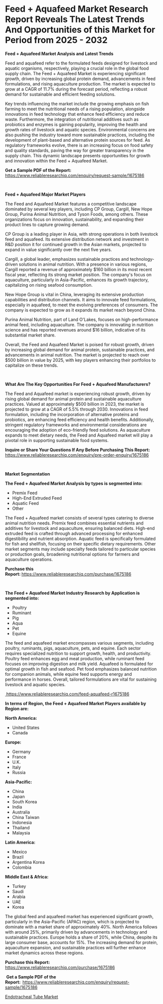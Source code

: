 <p><h1>Feed + Aquafeed Market Research Report Reveals The Latest Trends And Opportunities of this Market for Period from 2025 - 2032</h1></p><p><strong>Feed + Aquafeed Market Analysis and Latest Trends</strong></p>
<p><p>Feed and aquafeed refer to the formulated feeds designed for livestock and aquatic organisms, respectively, playing a crucial role in the global food supply chain. The Feed + Aquafeed Market is experiencing significant growth, driven by increasing global protein demand, advancements in feed formulations, and rising aquaculture production. The market is expected to grow at a CAGR of 11.7% during the forecast period, reflecting a robust demand for sustainable and efficient feeding solutions.</p><p>Key trends influencing the market include the growing emphasis on fish farming to meet the nutritional needs of a rising population, alongside innovations in feed technology that enhance feed efficiency and reduce waste. Furthermore, the integration of nutritional additives such as probiotics and enzymes is gaining popularity, improving the health and growth rates of livestock and aquatic species. Environmental concerns are also pushing the industry toward more sustainable practices, including the development of plant-based and alternative protein sources for feed. As regulatory frameworks evolve, there is an increasing focus on food safety and quality standards, paving the way for greater transparency in the supply chain. This dynamic landscape presents opportunities for growth and innovation within the Feed + Aquafeed Market.</p></p>
<p><strong>Get a Sample PDF of the Report:&nbsp;</strong> <a href="https://www.reliableresearchiq.com/enquiry/request-sample/1675186?utm_campaign=3500&utm_medium=2&utm_source=Github&utm_content=ia&utm_term=25032025&utm_id=feed-aquafeed">https://www.reliableresearchiq.com/enquiry/request-sample/1675186</a></p>
<p>&nbsp;</p>
<p><strong>Feed + Aquafeed Major Market Players</strong></p>
<p><p>The Feed and Aquafeed Market features a competitive landscape dominated by several key players, including CP Group, Cargill, New Hope Group, Purina Animal Nutrition, and Tyson Foods, among others. These organizations focus on innovation, sustainability, and expanding their product lines to capture growing demand.</p><p>CP Group is a leading player in Asia, with strong operations in both livestock feed and aquafeed. Its extensive distribution network and investment in R&D position it for continued growth in the Asian markets, projected to expand in value significantly over the next five years.</p><p>Cargill, a global leader, emphasizes sustainable practices and technology-driven solutions in animal nutrition. With a presence in various regions, Cargill reported a revenue of approximately $160 billion in its most recent fiscal year, reflecting its strong market position. The company's focus on aquaculture, particularly in Asia-Pacific, enhances its growth trajectory, capitalizing on rising seafood consumption.</p><p>New Hope Group is vital in China, leveraging its extensive production capabilities and distribution channels. It aims to innovate feed formulations, especially in aquafeed, to meet the evolving preferences of consumers. The company is expected to grow as it expands its market reach beyond China.</p><p>Purina Animal Nutrition, part of Land O'Lakes, focuses on high-performance animal feed, including aquaculture. The company is innovating in nutrition science and has reported revenues around $16 billion, indicative of its substantial market share.</p><p>Overall, the Feed and Aquafeed Market is poised for robust growth, driven by increasing global demand for animal protein, sustainable practices, and advancements in animal nutrition. The market is projected to reach over $500 billion in value by 2025, with key players enhancing their portfolios to capitalize on these trends.</p></p>
<p>&nbsp;</p>
<p><strong>What Are The Key Opportunities For Feed + Aquafeed Manufacturers?</strong></p>
<p><p>The Feed and Aquafeed market is experiencing robust growth, driven by rising global demand for animal protein and sustainable aquaculture practices. Valued at approximately $500 billion in 2023, the market is projected to grow at a CAGR of 5.5% through 2030. Innovations in feed formulation, including the incorporation of alternative proteins and probiotics, are enhancing feed efficiency and health benefits. Additionally, stringent regulatory frameworks and environmental considerations are encouraging the adoption of eco-friendly feed solutions. As aquaculture expands to meet dietary needs, the Feed and Aquafeed market will play a pivotal role in supporting sustainable food systems.</p></p>
<p><strong>Inquire or Share Your Questions If Any Before Purchasing This Report:</strong> <a href="https://www.reliableresearchiq.com/enquiry/pre-order-enquiry/1675186?utm_campaign=3500&utm_medium=2&utm_source=Github&utm_content=ia&utm_term=25032025&utm_id=feed-aquafeed">https://www.reliableresearchiq.com/enquiry/pre-order-enquiry/1675186</a></p>
<p>&nbsp;</p>
<p><strong>Market Segmentation</strong></p>
<p><strong>The Feed + Aquafeed Market Analysis by types is segmented into:</strong></p>
<p><ul><li>Premix Feed</li><li>High-End Extruded Feed</li><li>Aquatic Feed</li><li>Other</li></ul></p>
<p><p>The Feed + Aquafeed market consists of several types catering to diverse animal nutrition needs. Premix feed combines essential nutrients and additives for livestock and aquaculture, ensuring balanced diets. High-end extruded feed is crafted through advanced processing for enhanced digestibility and nutrient absorption. Aquatic feed is specifically formulated for fish and shellfish, focusing on their specific dietary requirements. Other market segments may include specialty feeds tailored to particular species or production goals, broadening nutritional options for farmers and aquaculture operations.</p></p>
<p><strong>Purchase this Report:&nbsp;</strong><a href="https://www.reliableresearchiq.com/purchase/1675186?utm_campaign=3500&utm_medium=2&utm_source=Github&utm_content=ia&utm_term=25032025&utm_id=feed-aquafeed">https://www.reliableresearchiq.com/purchase/1675186</a></p>
<p>&nbsp;</p>
<p><strong>The Feed + Aquafeed Market Industry Research by Application is segmented into:</strong></p>
<p><ul><li>Poultry</li><li>Ruminant</li><li>Pig</li><li>Aqua</li><li>Pet</li><li>Equine</li></ul></p>
<p><p>The feed and aquafeed market encompasses various segments, including poultry, ruminants, pigs, aquaculture, pets, and equine. Each sector requires specialized nutrition to support growth, health, and productivity. Poultry feed enhances egg and meat production, while ruminant feed focuses on improving digestion and milk yield. Aquafeed is formulated for optimal growth in fish and seafood. Pet food emphasizes balanced nutrition for companion animals, while equine feed supports energy and performance in horses. Overall, tailored formulations are vital for sustaining livestock and aquatic species.</p></p>
<p><a href="https://www.reliableresearchiq.com/feed-aquafeed-r1675186?utm_campaign=3500&utm_medium=2&utm_source=Github&utm_content=ia&utm_term=25032025&utm_id=feed-aquafeed">&nbsp;https://www.reliableresearchiq.com/feed-aquafeed-r1675186</a></p>
<p><strong>In terms of Region, the Feed + Aquafeed Market Players available by Region are:</strong></p>
<p>
    <p> <strong> North America: </strong>
        <ul>
            <li>United States</li>
            <li>Canada</li>
        </ul>
        </p> 
    <p> <strong> Europe: </strong>
        <ul>
            <li>Germany</li>
            <li>France</li>
            <li>U.K.</li>
            <li>Italy</li>
            <li>Russia</li>
        </ul>
        </p> 
    <p> <strong> Asia-Pacific: </strong>
        <ul>
            <li>China</li>
            <li>Japan</li>
            <li>South Korea</li>
            <li>India</li>
            <li>Australia</li>
            <li>China Taiwan</li>
            <li>Indonesia</li>
            <li>Thailand</li>
            <li>Malaysia</li>
        </ul>
        </p> 
    <p> <strong> Latin America: </strong>
        <ul>
            <li>Mexico</li>
            <li>Brazil</li>
            <li>Argentina Korea</li>
            <li>Colombia</li>
        </ul>
        </p> 
    <p> <strong> Middle East & Africa: </strong>
        <ul>
            <li>Turkey</li>
            <li>Saudi</li>
            <li>Arabia</li>
            <li>UAE</li>
            <li>Korea</li>
        </ul>
    </p>
    </p>
<p><p>The global feed and aquafeed market has experienced significant growth, particularly in the Asia-Pacific (APAC) region, which is projected to dominate with a market share of approximately 40%. North America follows with around 25%, primarily driven by advancements in technology and sustainable practices. Europe holds a share of 20%, while China, despite its large consumer base, accounts for 15%. The increasing demand for protein, aquaculture expansion, and sustainable practices will further enhance market dynamics across these regions.</p></p>
<p><strong>Purchase this Report: </strong><a href="https://www.reliableresearchiq.com/purchase/1675186?utm_campaign=3500&utm_medium=2&utm_source=Github&utm_content=ia&utm_term=25032025&utm_id=feed-aquafeed">https://www.reliableresearchiq.com/purchase/1675186</a></p>
<p>&nbsp;<strong>Get a Sample PDF of the Report:&nbsp;&nbsp;</strong><a href="https://www.reliableresearchiq.com/enquiry/request-sample/1675186?utm_campaign=3500&utm_medium=2&utm_source=Github&utm_content=ia&utm_term=25032025&utm_id=feed-aquafeed">https://www.reliableresearchiq.com/enquiry/request-sample/1675186</a></p>
<p><strong></strong></p>
<p><p><a href="https://github.com/saoneubeh8/Market-Research-Report-List-1/blob/main/endotracheal-tube-market.md?utm_campaign=3500&utm_medium=2&utm_source=Github&utm_content=ia&utm_term=25032025&utm_id=feed-aquafeed">Endotracheal Tube Market</a></p></p>